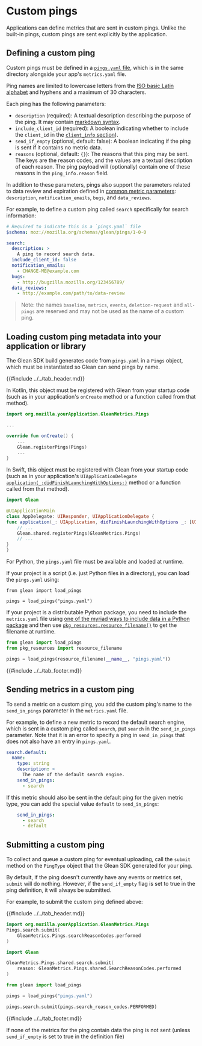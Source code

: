# Custom pings

Applications can define metrics that are sent in custom pings. Unlike the built-in pings, custom pings are sent explicitly by the application.

## Defining a custom ping

Custom pings must be defined in a [`pings.yaml` file](https://mozilla.github.io/glean_parser/pings-yaml.html), which is in the same directory alongside your app's `metrics.yaml` file.

Ping names are limited to lowercase letters from the [ISO basic Latin alphabet](https://en.wikipedia.org/wiki/ISO_basic_Latin_alphabet)
and hyphens and a maximum of 30 characters.

Each ping has the following parameters:

- `description` (required): A textual description describing the purpose of the ping. It may contain [markdown syntax](https://www.markdownguide.org/basic-syntax/).
- `include_client_id` (required): A boolean indicating whether to include the
  `client_id` in the [`client_info` section](index.md#The-client_info-section)).
- `send_if_empty` (optional, default: false): A boolean indicating if the ping is sent if it contains no metric data.
- `reasons` (optional, default: `{}`): The reasons that this ping may be sent. The keys are the reason codes, and the values are a textual description of each reason. The ping payload will (optionally) contain one of these reasons in the `ping_info.reason` field.

In addition to these parameters, pings also support the parameters related to data review and expiration defined in [common metric parameters](../adding-new-metrics.md#common-metric-parameters): `description`, `notification_emails`, `bugs`, and `data_reviews`.

For example, to define a custom ping called `search` specifically for search information:

```YAML
# Required to indicate this is a `pings.yaml` file
$schema: moz://mozilla.org/schemas/glean/pings/1-0-0

search:
  description: >
    A ping to record search data.
  include_client_id: false
  notification_emails:
    - CHANGE-ME@example.com
  bugs:
    - http://bugzilla.mozilla.org/123456789/
  data_reviews:
    - http://example.com/path/to/data-review
```

> Note: the names `baseline`, `metrics`, `events`, `deletion-request` and `all-pings` are reserved and may not be used as the name of a custom ping.

## Loading custom ping metadata into your application or library

The Glean SDK build generates code from `pings.yaml` in a `Pings` object, which must be instantiated so Glean can send pings by name.

{{#include ../../tab_header.md}}

<div data-lang="Kotlin" class="tab">

In Kotlin, this object must be registered with Glean from your startup code (such as in your application's `onCreate` method or a function called from that method).

```Kotlin
import org.mozilla.yourApplication.GleanMetrics.Pings

...

override fun onCreate() {
    ...
    Glean.registerPings(Pings)
    ...
}
```

</div>

<div data-lang="Swift" class="tab">

In Swift, this object must be registered with Glean from your startup code
(such as in your application's `UIApplicationDelegate` [`application(_:didFinishLaunchingWithOptions:)`](https://developer.apple.com/documentation/uikit/uiapplicationdelegate/1622921-application) method or a function called from that method).

```swift
import Glean

@UIApplicationMain
class AppDelegate: UIResponder, UIApplicationDelegate {
func application(_: UIApplication, didFinishLaunchingWithOptions _: [UIApplication.LaunchOptionsKey: Any]?) -> Bool {
    // ...
    Glean.shared.registerPings(GleanMetrics.Pings)
    // ...
}
}
```

</div>

<div data-lang="Python" class="tab">

For Python, the `pings.yaml` file must be available and loaded at runtime.

If your project is a script (i.e. just Python files in a directory), you can load the `pings.yaml` using:

```
from glean import load_pings

pings = load_pings("pings.yaml")
```

If your project is a distributable Python package, you need to include the `metrics.yaml` file using [one of the myriad ways to include data in a Python package](https://setuptools.readthedocs.io/en/latest/setuptools.html#including-data-files) and then use [`pkg_resources.resource_filename()`](https://setuptools.readthedocs.io/en/latest/pkg_resources.html#resource-extraction) to get the filename at runtime.

```Python
from glean import load_pings
from pkg_resources import resource_filename

pings = load_pings(resource_filename(__name__, "pings.yaml"))
```

</div>

{{#include ../../tab_footer.md}}

## Sending metrics in a custom ping

To send a metric on a custom ping, you add the custom ping's name to the `send_in_pings` parameter in the `metrics.yaml` file.

For example, to define a new metric to record the default search engine, which is sent in a custom ping called `search`, put `search` in the `send_in_pings` parameter.  Note that it is an error to specify a ping in `send_in_pings` that does not also have an entry in `pings.yaml`.

```YAML
search.default:
  name:
    type: string
    description: >
      The name of the default search engine.
    send_in_pings:
      - search
```

If this metric should also be sent in the default ping for the given metric type, you can add the special value `default` to `send_in_pings`:

```YAML
    send_in_pings:
      - search
      - default
```

## Submitting a custom ping

To collect and queue a custom ping for eventual uploading, call the `submit` method on the `PingType` object that the Glean SDK generated for your ping.

By default, if the ping doesn't currently have any events or metrics set, `submit` will do nothing.  However, if the `send_if_empty` flag is set to true in the ping definition, it will always be submitted.

For example, to submit the custom ping defined above:

{{#include ../../tab_header.md}}

<div data-lang="Kotlin" class="tab">

```kotlin
import org.mozilla.yourApplication.GleanMetrics.Pings
Pings.search.submit(
    GleanMetrics.Pings.searchReasonCodes.performed
)
```

</div>

<div data-lang="Swift" class="tab">

```swift
import Glean

GleanMetrics.Pings.shared.search.submit(
    reason: GleanMetrics.Pings.shared.SearchReasonCodes.performed
)
```

</div>

<div data-lang="Python" class="tab">

```Python
from glean import load_pings

pings = load_pings("pings.yaml")

pings.search.submit(pings.search_reason_codes.PERFORMED)
```

</div>

{{#include ../../tab_footer.md}}

If none of the metrics for the ping contain data the ping is not sent (unless `send_if_empty` is set to true in the definition file)
